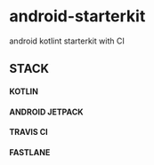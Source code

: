 # android-starterkit
android kotlint starterkit with CI

## STACK
#### KOTLIN
#### ANDROID JETPACK
#### TRAVIS CI
#### FASTLANE